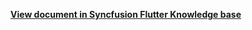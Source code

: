 **[View document in Syncfusion Flutter Knowledge base](https://www.syncfusion.com/kb/11812/how-to-handle-appointments-for-multiple-resources-in-flutter-event-calendar-sfcalendar)**

